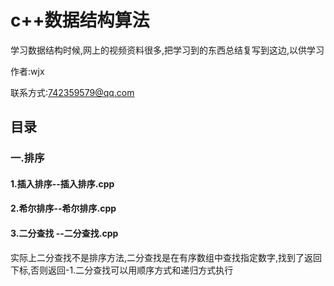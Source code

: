 # **c++数据结构算法**

学习数据结构时候,网上的视频资料很多,把学习到的东西总结复写到这边,以供学习

作者:wjx

联系方式:742359579@qq.com

## 目录

### 一.排序

####   1.插入排序--插入排序.cpp

####   2.希尔排序--希尔排序.cpp

#### 3.二分查找 --二分查找.cpp

​	 实际上二分查找不是排序方法,二分查找是在有序数组中查找指定数字,找到了返回下标,否则返回-1.二分查找可以用顺序方式和递归方式执行